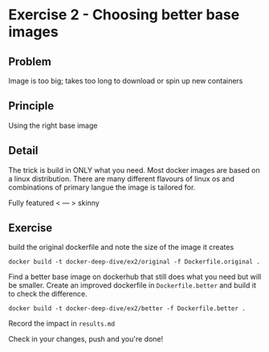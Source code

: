 # Exercise 2 - Choosing better base images

## Problem 
Image is too big; takes too long to download or spin up new containers

## Principle 
Using the right base image

## Detail 
The trick is build in ONLY what you need. Most docker images are based on a linux distribution.
There are many different flavours of linux os and combinations of primary langue the image is tailored for.

Fully featured < — > skinny

## Exercise
build the original dockerfile and note the size of the image it creates

```shell
docker build -t docker-deep-dive/ex2/original -f Dockerfile.original .
```

Find a better base image on dockerhub that still does what you need but will be smaller. 
Create an improved dockerfile in `Dockerfile.better` and build it to check the difference.
```shell
docker build -t docker-deep-dive/ex2/better -f Dockerfile.better .
```

Record the impact in `results.md`

Check in your changes, push and you're done!
